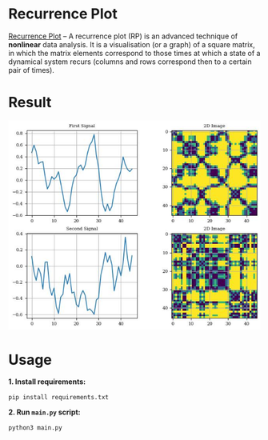 # Recurrence Plot
[Recurrence Plot](http://www.recurrence-plot.tk/glance.php#:~:text=Recurrence%20plot%20%E2%80%93%20A%20recurrence%20plot,a%20certain%20pair%20of%20times) – A recurrence plot (RP) is an advanced technique of **nonlinear** data analysis. It is a visualisation (or a graph) of a square matrix, in which the matrix elements correspond to those times at which a state of a dynamical system recurs (columns and rows correspond then to a certain pair of times).

# Result
![](result.jpg)

# Usage
**1. Install requirements:**

    pip install requirements.txt

**2. Run `main.py` script:**

    python3 main.py
